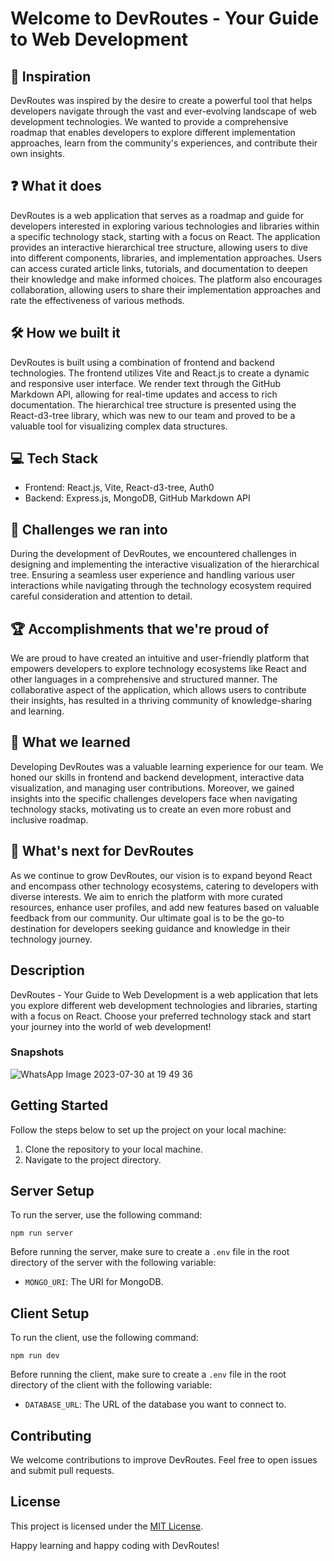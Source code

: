 # Welcome to DevRoutes - Your Guide to Web Development

## 🚀 Inspiration

DevRoutes was inspired by the desire to create a powerful tool that helps developers navigate through the vast and ever-evolving landscape of web development technologies. We wanted to provide a comprehensive roadmap that enables developers to explore different implementation approaches, learn from the community's experiences, and contribute their own insights.

## ❓ What it does

DevRoutes is a web application that serves as a roadmap and guide for developers interested in exploring various technologies and libraries within a specific technology stack, starting with a focus on React. The application provides an interactive hierarchical tree structure, allowing users to dive into different components, libraries, and implementation approaches. Users can access curated article links, tutorials, and documentation to deepen their knowledge and make informed choices. The platform also encourages collaboration, allowing users to share their implementation approaches and rate the effectiveness of various methods.

## 🛠️ How we built it

DevRoutes is built using a combination of frontend and backend technologies. The frontend utilizes Vite and React.js to create a dynamic and responsive user interface. We render text through the GitHub Markdown API, allowing for real-time updates and access to rich documentation. The hierarchical tree structure is presented using the React-d3-tree library, which was new to our team and proved to be a valuable tool for visualizing complex data structures.

## 💻 Tech Stack

- Frontend: React.js, Vite, React-d3-tree, Auth0
- Backend: Express.js, MongoDB, GitHub Markdown API

## 🎯 Challenges we ran into

During the development of DevRoutes, we encountered challenges in designing and implementing the interactive visualization of the hierarchical tree. Ensuring a seamless user experience and handling various user interactions while navigating through the technology ecosystem required careful consideration and attention to detail.

## 🏆 Accomplishments that we're proud of

We are proud to have created an intuitive and user-friendly platform that empowers developers to explore technology ecosystems like React and other languages in a comprehensive and structured manner. The collaborative aspect of the application, which allows users to contribute their insights, has resulted in a thriving community of knowledge-sharing and learning.

## 🧠 What we learned

Developing DevRoutes was a valuable learning experience for our team. We honed our skills in frontend and backend development, interactive data visualization, and managing user contributions. Moreover, we gained insights into the specific challenges developers face when navigating technology stacks, motivating us to create an even more robust and inclusive roadmap.

## 🔮 What's next for DevRoutes

As we continue to grow DevRoutes, our vision is to expand beyond React and encompass other technology ecosystems, catering to developers with diverse interests. We aim to enrich the platform with more curated resources, enhance user profiles, and add new features based on valuable feedback from our community. Our ultimate goal is to be the go-to destination for developers seeking guidance and knowledge in their technology journey.

## Description

DevRoutes - Your Guide to Web Development is a web application that lets you explore different web development technologies and libraries, starting with a focus on React. Choose your preferred technology stack and start your journey into the world of web development!



### Snapshots

![WhatsApp Image 2023-07-30 at 19 49 36](https://github.com/TechNodes2-0/DevRoute/assets/107855172/0c4b5951-d1c0-4f4d-be99-474157dc8582)


## Getting Started

Follow the steps below to set up the project on your local machine:

1. Clone the repository to your local machine.
2. Navigate to the project directory.

## Server Setup

To run the server, use the following command:

```
npm run server
```

Before running the server, make sure to create a `.env` file in the root directory of the server with the following variable:

- `MONGO_URI`: The URI for MongoDB.

## Client Setup

To run the client, use the following command:

```
npm run dev
```

Before running the client, make sure to create a `.env` file in the root directory of the client with the following variable:

- `DATABASE_URL`: The URL of the database you want to connect to.

## Contributing

We welcome contributions to improve DevRoutes. Feel free to open issues and submit pull requests.

## License

This project is licensed under the [MIT License](LICENSE).

Happy learning and happy coding with DevRoutes!
